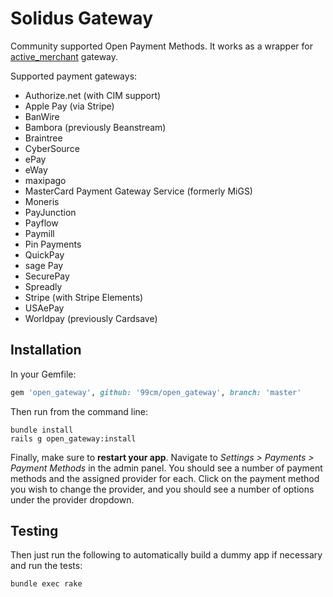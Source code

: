 Solidus Gateway
===============

Community supported Open Payment Methods. It works as a wrapper for
[active_merchant](https://github.com/activemerchant/active_merchant) gateway. 

Supported payment gateways:
* Authorize.net (with CIM support)
* Apple Pay (via Stripe)
* BanWire
* Bambora (previously Beanstream)
* Braintree
* CyberSource
* ePay
* eWay
* maxipago
* MasterCard Payment Gateway Service (formerly MiGS)
* Moneris
* PayJunction
* Payflow
* Paymill
* Pin Payments
* QuickPay
* sage Pay
* SecurePay
* Spreadly
* Stripe (with Stripe Elements)
* USAePay
* Worldpay (previously Cardsave)

Installation
------------

In your Gemfile:

```ruby
gem 'open_gateway', github: '99cm/open_gateway', branch: 'master'
```

Then run from the command line:

```shell
bundle install
rails g open_gateway:install
```

Finally, make sure to **restart your app**. Navigate to *Settings >
Payments > Payment Methods* in the admin panel.  You should see a number of payment
methods and the assigned provider for each.  Click on the payment method you wish
to change the provider, and you should see a number of options under the provider dropdown.

Testing
-------

Then just run the following to automatically build a dummy app if necessary and
run the tests:

```shell
bundle exec rake
```
